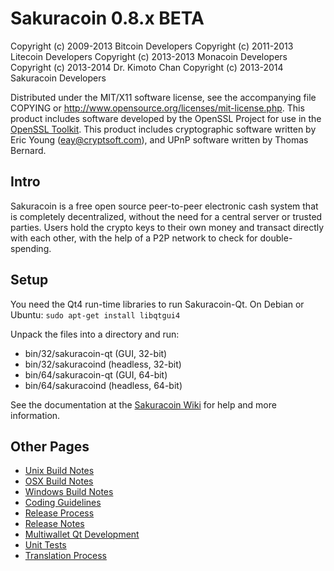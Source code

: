 Sakuracoin 0.8.x BETA
=====================

Copyright (c) 2009-2013 Bitcoin Developers
Copyright (c) 2011-2013 Litecoin Developers
Copyright (c) 2013-2013 Monacoin Developers
Copyright (c) 2013-2014 Dr. Kimoto Chan
Copyright (c) 2013-2014 Sakuracoin Developers

Distributed under the MIT/X11 software license, see the accompanying
file COPYING or http://www.opensource.org/licenses/mit-license.php.
This product includes software developed by the OpenSSL Project for use in the [OpenSSL Toolkit](http://www.openssl.org/). This product includes
cryptographic software written by Eric Young ([eay@cryptsoft.com](mailto:eay@cryptsoft.com)), and UPnP software written by Thomas Bernard.


Intro
---------------------
Sakuracoin is a free open source peer-to-peer electronic cash system that is
completely decentralized, without the need for a central server or trusted
parties.  Users hold the crypto keys to their own money and transact directly
with each other, with the help of a P2P network to check for double-spending.


Setup
---------------------
You need the Qt4 run-time libraries to run Sakuracoin-Qt. On Debian or Ubuntu:
	`sudo apt-get install libqtgui4`

Unpack the files into a directory and run:

- bin/32/sakuracoin-qt (GUI, 32-bit)
- bin/32/sakuracoind (headless, 32-bit)
- bin/64/sakuracoin-qt (GUI, 64-bit)
- bin/64/sakuracoind (headless, 64-bit)

See the documentation at the [Sakuracoin Wiki](http://github.com/ohac/sakuracoin/wiki)
for help and more information.


Other Pages
---------------------
- [Unix Build Notes](build-unix.md)
- [OSX Build Notes](build-osx.md)
- [Windows Build Notes](build-msw.md)
- [Coding Guidelines](coding.md)
- [Release Process](release-process.md)
- [Release Notes](release-notes.md)
- [Multiwallet Qt Development](multiwallet-qt.md)
- [Unit Tests](unit-tests.md)
- [Translation Process](translation_process.md)

